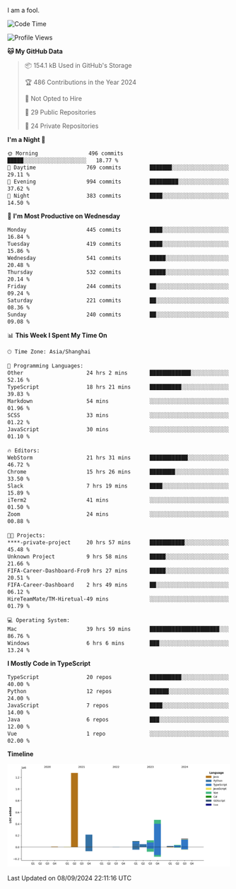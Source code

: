 I am a fool.

<!--START_SECTION:waka-->
![Code Time](http://img.shields.io/badge/Code%20Time-1%2C794%20hrs%2052%20mins-blue)

![Profile Views](http://img.shields.io/badge/Profile%20Views-1-blue)

**🐱 My GitHub Data** 

> 📦 154.1 kB Used in GitHub's Storage 
 > 
> 🏆 486 Contributions in the Year 2024
 > 
> 🚫 Not Opted to Hire
 > 
> 📜 29 Public Repositories 
 > 
> 🔑 24 Private Repositories 
 > 
**I'm a Night 🦉** 

```text
🌞 Morning                496 commits         █████░░░░░░░░░░░░░░░░░░░░   18.77 % 
🌆 Daytime                769 commits         ███████░░░░░░░░░░░░░░░░░░   29.11 % 
🌃 Evening                994 commits         █████████░░░░░░░░░░░░░░░░   37.62 % 
🌙 Night                  383 commits         ████░░░░░░░░░░░░░░░░░░░░░   14.50 % 
```
📅 **I'm Most Productive on Wednesday** 

```text
Monday                   445 commits         ████░░░░░░░░░░░░░░░░░░░░░   16.84 % 
Tuesday                  419 commits         ████░░░░░░░░░░░░░░░░░░░░░   15.86 % 
Wednesday                541 commits         █████░░░░░░░░░░░░░░░░░░░░   20.48 % 
Thursday                 532 commits         █████░░░░░░░░░░░░░░░░░░░░   20.14 % 
Friday                   244 commits         ██░░░░░░░░░░░░░░░░░░░░░░░   09.24 % 
Saturday                 221 commits         ██░░░░░░░░░░░░░░░░░░░░░░░   08.36 % 
Sunday                   240 commits         ██░░░░░░░░░░░░░░░░░░░░░░░   09.08 % 
```


📊 **This Week I Spent My Time On** 

```text
🕑︎ Time Zone: Asia/Shanghai

💬 Programming Languages: 
Other                    24 hrs 2 mins       █████████████░░░░░░░░░░░░   52.16 % 
TypeScript               18 hrs 21 mins      ██████████░░░░░░░░░░░░░░░   39.83 % 
Markdown                 54 mins             ░░░░░░░░░░░░░░░░░░░░░░░░░   01.96 % 
SCSS                     33 mins             ░░░░░░░░░░░░░░░░░░░░░░░░░   01.22 % 
JavaScript               30 mins             ░░░░░░░░░░░░░░░░░░░░░░░░░   01.10 % 

🔥 Editors: 
WebStorm                 21 hrs 31 mins      ████████████░░░░░░░░░░░░░   46.72 % 
Chrome                   15 hrs 26 mins      ████████░░░░░░░░░░░░░░░░░   33.50 % 
Slack                    7 hrs 19 mins       ████░░░░░░░░░░░░░░░░░░░░░   15.89 % 
iTerm2                   41 mins             ░░░░░░░░░░░░░░░░░░░░░░░░░   01.50 % 
Zoom                     24 mins             ░░░░░░░░░░░░░░░░░░░░░░░░░   00.88 % 

🐱‍💻 Projects: 
****-private-project     20 hrs 57 mins      ███████████░░░░░░░░░░░░░░   45.48 % 
Unknown Project          9 hrs 58 mins       █████░░░░░░░░░░░░░░░░░░░░   21.66 % 
FIFA-Career-Dashboard-Fro9 hrs 27 mins       █████░░░░░░░░░░░░░░░░░░░░   20.51 % 
FIFA-Career-Dashboard    2 hrs 49 mins       ██░░░░░░░░░░░░░░░░░░░░░░░   06.12 % 
HireTeamMate/TM-Hiretual-49 mins             ░░░░░░░░░░░░░░░░░░░░░░░░░   01.79 % 

💻 Operating System: 
Mac                      39 hrs 59 mins      ██████████████████████░░░   86.76 % 
Windows                  6 hrs 6 mins        ███░░░░░░░░░░░░░░░░░░░░░░   13.24 % 
```

**I Mostly Code in TypeScript** 

```text
TypeScript               20 repos            ██████████░░░░░░░░░░░░░░░   40.00 % 
Python                   12 repos            ██████░░░░░░░░░░░░░░░░░░░   24.00 % 
JavaScript               7 repos             ████░░░░░░░░░░░░░░░░░░░░░   14.00 % 
Java                     6 repos             ███░░░░░░░░░░░░░░░░░░░░░░   12.00 % 
Vue                      1 repo              ░░░░░░░░░░░░░░░░░░░░░░░░░   02.00 % 
```



**Timeline**

![Lines of Code chart](https://raw.githubusercontent.com/VeejaLiu/VeejaLiu/master/assets/bar_graph.png)


 Last Updated on 08/09/2024 22:11:16 UTC
<!--END_SECTION:waka-->
